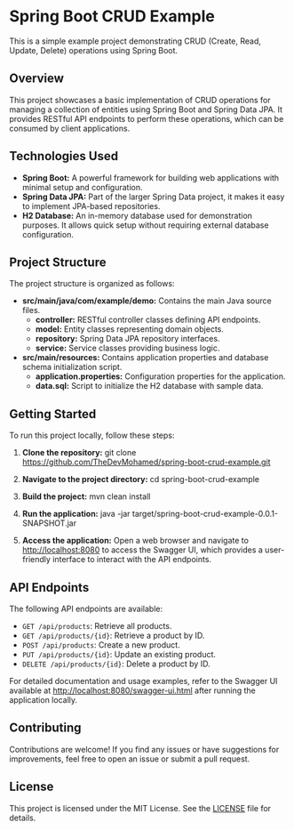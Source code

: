 # Spring Boot CRUD Example

This is a simple example project demonstrating CRUD (Create, Read, Update, Delete) operations using Spring Boot.

## Overview

This project showcases a basic implementation of CRUD operations for managing a collection of entities using Spring Boot and Spring Data JPA. It provides RESTful API endpoints to perform these operations, which can be consumed by client applications.

## Technologies Used

- **Spring Boot:** A powerful framework for building web applications with minimal setup and configuration.
- **Spring Data JPA:** Part of the larger Spring Data project, it makes it easy to implement JPA-based repositories.
- **H2 Database:** An in-memory database used for demonstration purposes. It allows quick setup without requiring external database configuration.

## Project Structure

The project structure is organized as follows:

- **src/main/java/com/example/demo:** Contains the main Java source files.
  - **controller:** RESTful controller classes defining API endpoints.
  - **model:** Entity classes representing domain objects.
  - **repository:** Spring Data JPA repository interfaces.
  - **service:** Service classes providing business logic.
- **src/main/resources:** Contains application properties and database schema initialization script.
  - **application.properties:** Configuration properties for the application.
  - **data.sql:** Script to initialize the H2 database with sample data.

## Getting Started

To run this project locally, follow these steps:

1. **Clone the repository:**
git clone https://github.com/TheDevMohamed/spring-boot-crud-example.git

2. **Navigate to the project directory:**
cd spring-boot-crud-example

3. **Build the project:**
mvn clean install

4. **Run the application:**
java -jar target/spring-boot-crud-example-0.0.1-SNAPSHOT.jar


5. **Access the application:**
Open a web browser and navigate to [http://localhost:8080](http://localhost:8080) to access the Swagger UI, which provides a user-friendly interface to interact with the API endpoints.

## API Endpoints

The following API endpoints are available:

- `GET /api/products`: Retrieve all products.
- `GET /api/products/{id}`: Retrieve a product by ID.
- `POST /api/products`: Create a new product.
- `PUT /api/products/{id}`: Update an existing product.
- `DELETE /api/products/{id}`: Delete a product by ID.

For detailed documentation and usage examples, refer to the Swagger UI available at [http://localhost:8080/swagger-ui.html](http://localhost:8080/swagger-ui.html) after running the application locally.

## Contributing

Contributions are welcome! If you find any issues or have suggestions for improvements, feel free to open an issue or submit a pull request.

## License

This project is licensed under the MIT License. See the [LICENSE](LICENSE) file for details.
